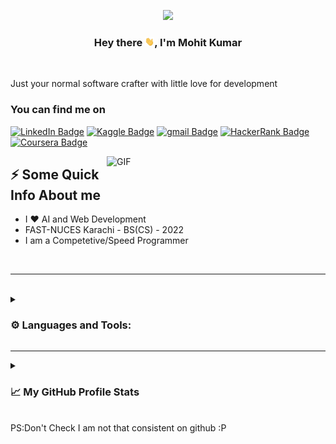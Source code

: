 <p align="center"><a href="#"><img width="70%" height="auto" src="https://github.com/Mohit-Kumar-cloud/Mohit-Kumar-cloud/raw/main/developer.gif" height="175px"/></a></p>
<h3 align="center">Hey there <img src="https://raw.githubusercontent.com/Mohit-Kumar-cloud/Mohit-Kumar-cloud/main/Hi.gif" height="auto" width="3%">, I'm Mohit Kumar </h3>
</br>
<p>Just your normal software crafter with little love for development</p>


### You can find me on
<p>
    <a href="https://www.linkedin.com/in/mohit-kumar1160/" target="_blank" rel="noreferrer"><img src="https://img.shields.io/badge/mohit--kumar1160-linkdein-blue?style=flat-square&amp;labelColor=0077B5&amp;logo=LinkedIn&amp;link=https://www.linkedin.com/in/mohit-kumar1160/" alt="LinkedIn Badge"></a> 
    <a href="https://www.kaggle.com/mohitkumar1160" target="_blank" rel="noreferrer"><img src="https://img.shields.io/badge/mohitkumar1160-kaggle-blue?style=flat&labelColor=1ca0f1&logo=kaggle&logoColor=white&link=https://www.kaggle.com/mohitkumar1160" alt="Kaggle Badge"></a> 
    <a href="mailto:k.mohit181160@gmail.com" target="_blank" rel="noreferrer"><img src="https://img.shields.io/badge/Mohit%20Kumar-Gmail-red?style=flat&logo=gmail&logoColor=white&link=mailto:k.mohit181160@gmail.com" alt="gmail Badge"></a>
    <a href="https://www.hackerrank.com/Nexus_Prime" target="_blank" rel="noreferrer"><img src="https://img.shields.io/badge/Nexus__Prime-HackerRank-green?style=flat&logo=hackerrank&logoColor=white&link=https://www.hackerrank.com/Nexus_Prime" alt="HackerRank Badge"></a>
    <a href="https://www.coursera.org/user/9bd909fd7f3235899897ea7f7173dac0" target="_blank" rel="noreferrer"><img src="https://img.shields.io/badge/Mohit%20Kumar-Coursera-blue?style=flat&logo=coursera&logoColor=fff&link=https://www.coursera.org/user/9bd909fd7f3235899897ea7f7173dac0" alt="Coursera Badge"></a>

    
</p>

  <img align="right" alt="GIF" src="https://media.giphy.com/media/LmNwrBhejkK9EFP504/giphy.gif" width="350"/>

## ⚡️ Some Quick Info About me
- I ❤️ AI and Web Development
- FAST-NUCES Karachi - BS(CS) - 2022 
- I am a Competetive/Speed Programmer

</br>

---
</br>

<details>
<summary><h3>⚙️ Languages and Tools: </h3></summary>

<table>
    <tbody>
        <tr>
            <td><a href="#"><img alt="JavaScript" title="JavaScript" height="28px"
                        src="https://img.shields.io/badge/-JavaScript-black?style=flat&logo=javascript" /></a>
            </td>
            <td><a href="#"><img alt="HTML5" title="HTML5" height="28px"
                        src="https://img.shields.io/badge/-HTML5-E34F26?style=flat&logo=html5&logoColor=white" /></a>
            </td>
            <td><a href="#"><img alt="CSS3" title="CSS3" height="28px"
                        src="https://img.shields.io/badge/-CSS3-1572B6?style=flat&logo=css3" /></a>
            </td>
            <td><a href="#"><img alt="Python" title="Python" height="28px"
                        src="https://img.shields.io/badge/python-3670A0?style=for-the-badge&logo=python&logoColor=ffdd54" /></a>
            </td>
            <td><a href="#"><img alt="C" title="C" height="28px"
                        src="https://img.shields.io/badge/c-%2300599C.svg?style=for-the-badge&logo=c&logoColor=white" /></a>
            </td>
        </tr>
        <tr>
            <td><a href="#"><img alt="C++" title="C++" height="28px"
                        src="https://img.shields.io/badge/c++-%2300599C.svg?style=for-the-badge&logo=c%2B%2B&logoColor=white" /></a></td>
            <td><a href="#"><img alt="Java" title="Java" height="28px"
                        src="https://img.shields.io/badge/java-%23ED8B00.svg?style=for-the-badge&logo=java&logoColor=white" /></a></td>
            <td><a href="#"><img alt="MongoDB" title="MongoDB" height="28px"
                        src="https://img.shields.io/badge/-MongoDB-FCA121?style=flat&logo=mongodb" /></a></td>
            <td><a href="#"><img alt="React" title="React" height="28px"
                        src="https://img.shields.io/badge/-React-black?style=flat&logo=react" /></a></td>
            <td><a href="#"><img alt="Postman" title="Postman" height="28px"
                        src="https://img.shields.io/badge/Postman-FF6C37?style=for-the-badge&logo=postman&logoColor=white" /></a></td>
        </tr>
        <tr>
            <td><a href="#"><img alt="NodeJS" title="NodeJS" height="28px"
                        src="https://img.shields.io/badge/node.js-6DA55F?style=for-the-badge&logo=node.js&logoColor=white" /></a>
            </td>
            <td><a href="#"><img alt="SQL" title="SQL" height="28px"
                        src="https://img.shields.io/badge/-MySQL-black?style=flat&logo=mysql" /></a>
            </td>
            <td><a href="#"><img alt="Flask" title="Flask" height="28px"
                        src="https://img.shields.io/badge/flask-%23000.svg?style=for-the-badge&logo=flask&logoColor=white" /></a></td>
            <td><a href="#"><img alt="Markdown" title="Markdown" height="28px"
                        src="https://img.shields.io/badge/markdown-%23000000.svg?style=for-the-badge&logo=markdown&logoColor=white" /></a></td>
            <td><a href="#"><img alt="Linux" title="Linux" height="28px"
                        src="https://img.shields.io/badge/Linux-FCC624?style=for-the-badge&logo=linux&logoColor=black" /></a></td>
        </tr>
        <tr>
            <td><a href="#"><img alt="Terminal" title="Terminal" height="28px"
                        src="https://img.shields.io/badge/shell_script-%23121011.svg?style=for-the-badge&logo=gnu-bash&logoColor=white" /></a>
            </td>
            <td><a href="#"><img alt="Git" title="Git" height="28px"
                        src="https://img.shields.io/badge/-Git-black?style=flat&logo=git" /></a>
            </td>
            <td><a href="#"><img alt="Visual Studio" title="Visual Studio Code" height="28px"
                        src="https://img.shields.io/badge/VisualStudioCode-0078d7.svg?style=for-the-badge&logo=visual-studio-code&logoColor=white" /></a></td>
            <td><a href="#"><img alt="GitHub" title="GitHub" height="28px"
                        src="https://img.shields.io/badge/github-%23121011.svg?style=for-the-badge&logo=github&logoColor=white" /></a>
            </td>
             <td><a href="#"><img alt="NPM" title="NPM" height="28px"
                        src="https://img.shields.io/badge/NPM-%23000000.svg?style=for-the-badge&logo=npm&logoColor=white" /></a>
            </td>
        </tr>
          <tr>
            <td><a href="#"><img alt="open-cv" title="Open-cv" height="28px"
                        src="https://img.shields.io/badge/opencv-%23white.svg?style=for-the-badge&logo=opencv&logoColor=white" /></a>
            </td>
            <td><a href="#"><img alt="Numpy" title="Numpy" height="28px"
                        src="https://img.shields.io/badge/numpy-%23013243.svg?style=for-the-badge&logo=numpy&logoColor=white" /></a>
            </td>
            <td><a href="#"><img alt="pandas" title="pandas" height="28px"
                        src="https://img.shields.io/badge/pandas-%23150458.svg?style=for-the-badge&logo=pandas&logoColor=white" /></a>
            </td>
            <td><a href="#"><img alt="TensorFlow" title="TensorFlow" height="28px"
                        src="https://img.shields.io/badge/TensorFlow-%23FF6F00.svg?style=for-the-badge&logo=TensorFlow&logoColor=white" /></a>
            </td>
             <td><a href="#"><img alt="Keras" title="Keras" height="28px"
                        src="https://img.shields.io/badge/Keras-%23D00000.svg?style=for-the-badge&logo=Keras&logoColor=white" /></a>
            </td>
        </tr>
    </tbody>
</table>

<p align="center">
    <img src="https://media.giphy.com/media/9gISqB3tncMmY/giphy.gif" width="480"/></p>
  <p align="center"> Ignore them it's their daily routine sigh!</p>

</details>


---


<!-- https://github.com/anuraghazra/github-readme-stats -->

<details>
  <summary><h3>📈 My GitHub Profile Stats</h3> </br> PS:Don't Check I am not that consistent on github :P </summary>
  <br/>
  <p align="center"><img src="https://github-readme-stats.vercel.app/api?username=Mohit-Kumar-cloud&include_all_commits=true&count_private=true&show_icons=true&line_height=20&title_color=7A7ADB&icon_color=2234AE&text_color=D3D3D3&bg_color=0,000000,130F40" alt="Mohit's Github Stats">
</p>

<p align="center"><img src="https://thumbs.gfycat.com/GoodnaturedFondGaur-size_restricted.gif" alt="Synthwave" height="300" width="500"></p>

</br>
<p align="center"> Ah! You checked I told you I am not that consistent here!! but Thanks for visiting my profile :-)</p>
</details>
<!--
**Mohit-Kumar-cloud/Mohit-Kumar-cloud** is a ✨ _special

